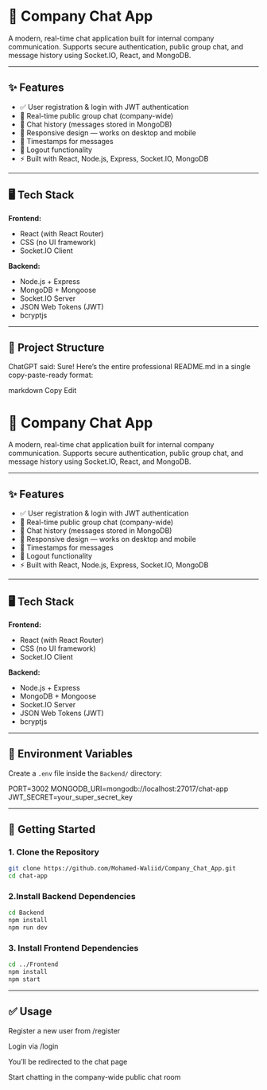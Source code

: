 # 🏢 Company Chat App

A modern, real-time chat application built for internal company communication. Supports secure authentication, public group chat, and message history using Socket.IO, React, and MongoDB.

---

## ✨ Features

- ✅ User registration & login with JWT authentication  
- 💬 Real-time public group chat (company-wide)  
- 📜 Chat history (messages stored in MongoDB)  
- 📱 Responsive design — works on desktop and mobile  
- 🧾 Timestamps for messages  
- 🚪 Logout functionality  
- ⚡ Built with React, Node.js, Express, Socket.IO, MongoDB  

---

## 🖥️ Tech Stack

**Frontend:**
- React (with React Router)
- CSS (no UI framework)
- Socket.IO Client

**Backend:**
- Node.js + Express
- MongoDB + Mongoose
- Socket.IO Server
- JSON Web Tokens (JWT)
- bcryptjs

---

## 📁 Project Structure

ChatGPT said:
Sure! Here’s the entire professional README.md in a single copy-paste-ready format:

markdown
Copy
Edit
# 🏢 Company Chat App

A modern, real-time chat application built for internal company communication. Supports secure authentication, public group chat, and message history using Socket.IO, React, and MongoDB.

---

## ✨ Features

- ✅ User registration & login with JWT authentication  
- 💬 Real-time public group chat (company-wide)  
- 📜 Chat history (messages stored in MongoDB)  
- 📱 Responsive design — works on desktop and mobile  
- 🧾 Timestamps for messages  
- 🚪 Logout functionality  
- ⚡ Built with React, Node.js, Express, Socket.IO, MongoDB  

---

## 🖥️ Tech Stack

**Frontend:**
- React (with React Router)
- CSS (no UI framework)
- Socket.IO Client

**Backend:**
- Node.js + Express
- MongoDB + Mongoose
- Socket.IO Server
- JSON Web Tokens (JWT)
- bcryptjs

---

## 🔐 Environment Variables

Create a `.env` file inside the `Backend/` directory:

PORT=3002
MONGODB_URI=mongodb://localhost:27017/chat-app
JWT_SECRET=your_super_secret_key

---

## 🚀 Getting Started

### 1. Clone the Repository

```bash
git clone https://github.com/Mohamed-Waliid/Company_Chat_App.git
cd chat-app
```
### 2.Install Backend Dependencies
```bash
cd Backend
npm install
npm run dev
```

### 3. Install Frontend Dependencies
```bash
cd ../Frontend
npm install
npm start
```

---

## ✅ Usage
Register a new user from /register

Login via /login

You’ll be redirected to the chat page

Start chatting in the company-wide public chat room
